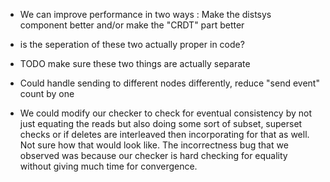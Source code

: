 - We can improve performance in two ways : Make the distsys component better and/or make the "CRDT" part better
- is the seperation of these two actually proper in code? 
- TODO make sure these two things are actually separate
- Could handle sending to different nodes differently, reduce "send event" count by one

- We could modify our checker to check for eventual consistency by not just equating the reads but also doing some sort of subset, superset checks or if deletes are interleaved then incorporating for that as well. Not sure how that would look like. The incorrectness bug that we observed was because our checker is hard checking for equality without giving much time for convergence. 